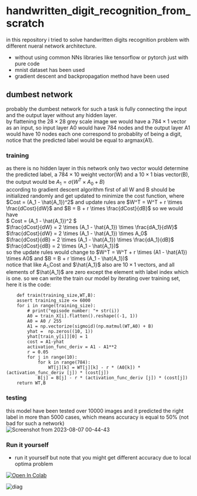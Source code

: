# handwritten_digit_recognition_from_scratch
in this repository i tried to solve handwritten digits recognition problem with different nueral network architecture.

- without using common NNs libraries like tensorflow or pytorch just with pure code
- mnist dataset has been used
- gradient descent and backpropagation method have been used

## dumbest network
probably the dumbest network for such a task is fully connecting the input and the output layer without any hidden layer.<br />
by flattening the $`28 \times 28`$ grey scale image we would have a $`784 \times 1`$ vector as an input,
so input layer A0 would have 784 nodes and the output layer A1 would have 10 nodes each one correspond to probablity of being a digit,
notice that the predicted label would be equal to argmax(A1).<br />
### training
as there is no hidden layer in this network only two vector would determine the predicted label, a $`784 \times 10`$ weight vector(W) and a $`10 \times 1`$ bias vector(B),
the output would be $`A_1 = \sigma{(W^T \times A_0 + B)}`$ <br />
according to gradient descent algorithm first of all W and B should be initialized randomly and get updated to minimize the cost function,
where $`Cost = (A_1 - \hat{A_1})^2`$ and update rules are $`W^T = W^T + r \times \frac{dCost}{dW}`$ and $`B = B + r \times \frac{dCost}{dB}`$ so we would have <br />
$` Cost = (A_1 - \hat{A_1})^2 `$ <br />
$`\frac{dCost}{dW} = 2 \times (A_1 - \hat{A_1}) \times \frac{dA_1}{dW}`$ <br />
$`\frac{dCost}{dW} = 2 \times (A_1 - \hat{A_1}) \times A_0`$ <br />
$`\frac{dCost}{dB} = 2 \times (A_1 - \hat{A_1}) \times \frac{dA_1}{dB}`$ <br />
$`\frac{dCost}{dB} = 2 \times (A_1 - \hat{A_1})`$ <br />
so the update rules would change to $`W^T = W^T + r \times (A1 - \hat{A1}) \times A0`$ and $`B = B + r \times (A_1 - \hat{A_1})`$ <br />
notice that like $`{A_1}`$,Cost and $`\hat{A_1}`$ also are $`10 \times 1`$ vectors,
and all elements of $`\hat{A_1}`$ are zero except the element with label index which is one.
so we can write the train our model by iterating over training set,
here it is the code:
```
    def train(training_size,WT,B):
    assert training_size <= 6000
    for i in range(training_size):
        # print("episode number: "+ str(i))
        A0 = train_X[i].flatten().reshape((-1, 1))
        A0 = A0 / 255
        A1 = np.vectorize(sigmoid)(np.matmul(WT,A0) + B)
        yhat =  np.zeros((10, 1))
        yhat[train_y[i]][0] = 1
        cost = A1-yhat
        activation_func_deriv = A1 - A1**2
        r = 0.05
        for j in range(10):
            for k in range(784):
                WT[j][k] = WT[j][k] - r * (A0[k]) * (activation_func_deriv [j]) * (cost[j])
            B[j] = B[j] - r * (activation_func_deriv [j]) * (cost[j])
    return WT,B
```
### testing
this model have been tested over 10000 images and it predicted the right label in more than 5000 cases,
which means accuracy is equal to 50% (not bad for such a network) <br />
![Screenshot from 2023-08-07 00-44-43](https://github.com/Mehrdadghassabi/handwritten_digit_recognition_from_scratch/assets/53050138/eb5aead0-28f7-4003-94ad-c9795cdd58de)

### Run it yourself
- run it yourself but note that you might get different accuracy due to local optima problem </br>


[![Open In Colab](https://colab.research.google.com/assets/colab-badge.svg)](https://colab.research.google.com/github/Mehrdadghassabi/handwritten_digit_recognition_from_scratch/blob/main/dumbest%D9%80network.ipynb)


![diag](https://github.com/Mehrdadghassabi/handwritten_digit_recognition_from_scratch/assets/53050138/fb1743a7-9bf5-49c9-b61e-896486f696b2)
